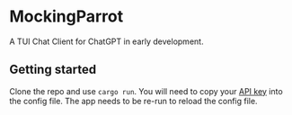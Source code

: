 # MockingParrot
A TUI Chat Client for ChatGPT in early development.

## Getting started
Clone the repo and use `cargo run`. You will need to copy your [API key](https://platform.openai.com/api-keys) into the config file. The app needs to be re-run to reload the config file.
